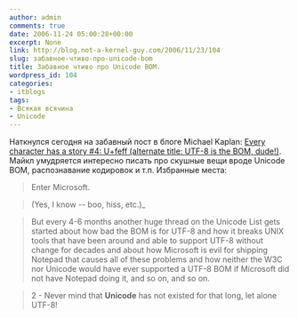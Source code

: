 ```yaml
---
author: admin
comments: true
date: 2006-11-24 05:00:28+00:00
excerpt: None
link: http://blog.not-a-kernel-guy.com/2006/11/23/104
slug: забавное-чтиво-про-unicode-bom
title: Забавное чтиво про Unicode BOM.
wordpress_id: 104
categories:
- itblogs
tags:
- Всякая всячина
- Unicode
---
```


Наткнулся сегодня на забавный пост в блоге Michael Kaplan: [Every character has a story #4: U+feff (alternate title: UTF-8 is the BOM, dude!)](http://blogs.msdn.com/michkap/archive/2005/01/20/357028.aspx). Майкл умудряется интересно писать про скушные вещи вроде Unicode BOM, распознавание кодировок и т.п. Избранные места:

> Enter Microsoft.

> (Yes, I know -- boo, hiss, etc.)_

> But every 4-6 months another huge thread on the Unicode List gets started about how bad the BOM is for UTF-8 and how it breaks UNIX tools that have been around and able to support UTF-8 without change for decades and about how Microsoft is evil for shipping Notepad that causes all of these problems and how neither the W3C nor Unicode would have ever supported a UTF-8 BOM if Microsoft did not have Notepad doing it, and so on, and so on.

> 2 - Never mind that **Unicode** has not existed for that long, let alone UTF-8!
